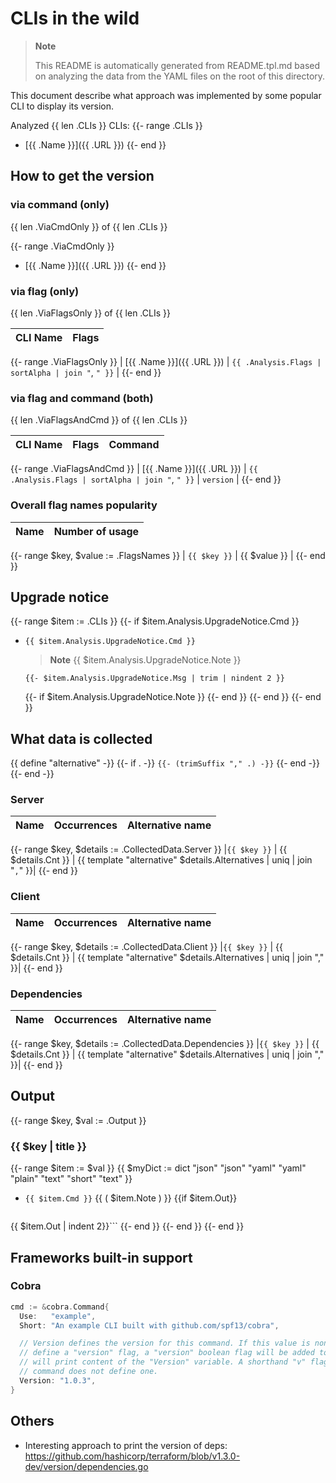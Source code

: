 # CLIs in the wild

> **Note**
>
> This README is automatically generated from README.tpl.md based on analyzing the data from the YAML files on the root of this directory.

This document describe what approach was implemented by some popular CLI to display its version.

Analyzed {{ len .CLIs }} CLIs:
{{- range .CLIs }}
- [{{ .Name }}]({{ .URL }})
{{- end }}

## How to get the version
<!-- {{ add (len .ViaCmdOnly) (len .ViaFlagsOnly) (len .ViaFlagsAndCmd) }} == {{ len .CLIs }} -->

### via command (only)

{{ len .ViaCmdOnly }} of {{ len .CLIs }}

{{- range .ViaCmdOnly }}
- [{{ .Name }}]({{ .URL }})
{{- end }}

### via flag (only)

{{ len .ViaFlagsOnly }} of {{ len .CLIs }}

| CLI Name | Flags |
|----------|-------|
{{- range .ViaFlagsOnly }}
| [{{ .Name }}]({{ .URL }}) | `{{ .Analysis.Flags | sortAlpha | join "`, `" }}` |
{{- end }}


### via flag and command (both)

{{ len .ViaFlagsAndCmd }} of {{ len .CLIs }}

| CLI Name | Flags | Command |
|----------|-------|---------|
{{- range .ViaFlagsAndCmd }}
| [{{ .Name }}]({{ .URL }}) | `{{ .Analysis.Flags | sortAlpha | join "`, `" }}` | `version` |
{{- end }}

### Overall flag names popularity

| Name | Number of usage |
|------|-----------------|
{{- range $key, $value := .FlagsNames }}
| `{{ $key }}` | {{ $value }} |
{{- end }}

## Upgrade notice

{{- range $item := .CLIs }}
{{- if $item.Analysis.UpgradeNotice.Cmd }}
- `{{ $item.Analysis.UpgradeNotice.Cmd }}`
  > **Note**
	> {{ $item.Analysis.UpgradeNotice.Note }}

  ```text
  {{- $item.Analysis.UpgradeNotice.Msg | trim | nindent 2 }}
  ```
	{{- if $item.Analysis.UpgradeNotice.Note }}
  {{- end }}
{{- end }}
{{- end }}

## What data is collected

{{ define "alternative" -}}
{{- if . -}}
  `{{- (trimSuffix "," .) -}}`
{{- end -}}
{{- end -}}

### Server
| Name | Occurrences | Alternative name |
|------|-------------|------------------|
{{- range $key, $details := .CollectedData.Server }}
|`{{ $key }}` | {{ $details.Cnt }} | {{ template "alternative" $details.Alternatives  | uniq | join "`,`" }}|
{{- end }}

### Client

| Name | Occurrences | Alternative name |
|------|-------------|------------------|
{{- range $key, $details := .CollectedData.Client }}
|`{{ $key }}` | {{ $details.Cnt }} | {{ template "alternative" $details.Alternatives  | uniq | join "," }}|
{{- end }}

### Dependencies

| Name | Occurrences | Alternative name |
|------|-------------|------------------|
{{- range $key, $details := .CollectedData.Dependencies }}
|`{{ $key }}` | {{ $details.Cnt }} | {{ template "alternative" $details.Alternatives  | uniq | join "," }}|
{{- end }}

## Output

{{- range $key, $val := .Output }}

### {{ $key | title }}

{{- range $item := $val }}
{{ $myDict := dict "json" "json" "yaml" "yaml" "plain" "text" "short" "text" }}
- `{{ $item.Cmd }}` {{ ( $item.Note ) }}
{{if $item.Out}}
  ```{{ get $myDict $key }}
{{ $item.Out | indent 2}}```
{{- end }}
{{- end }}
{{- end }}

## Frameworks built-in support

### Cobra

```go
cmd := &cobra.Command{
  Use:   "example",
  Short: "An example CLI built with github.com/spf13/cobra",

  // Version defines the version for this command. If this value is non-empty and the command does not
  // define a "version" flag, a "version" boolean flag will be added to the command and, if specified,
  // will print content of the "Version" variable. A shorthand "v" flag will also be added if the
  // command does not define one.
  Version: "1.0.3",
}
```

## Others

- Interesting approach to print the version of deps: https://github.com/hashicorp/terraform/blob/v1.3.0-dev/version/dependencies.go
